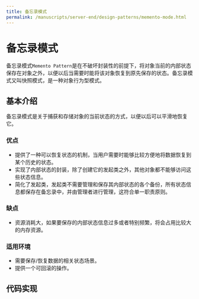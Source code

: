 ```yaml
---
title: 备忘录模式
permalink: /manuscripts/server-end/design-patterns/memento-mode.html
---
```


# 备忘录模式

备忘录模式`Memento Pattern`是在不破坏封装性的前提下，将对象当前的内部状态保存在对象之外，以便以后当需要时能将该对象恢复到原先保存的状态。备忘录模式又叫快照模式，是一种对象行为型模式。

## 基本介绍

备忘录模式是关于捕获和存储对象的当前状态的方式，以便以后可以平滑地恢复它。

### 优点

- 提供了一种可以恢复状态的机制，当用户需要时能够比较方便地将数据恢复到某个历史的状态。
- 实现了内部状态的封装，除了创建它的发起类之外，其他对象都不能够访问这些状态信息。
- 简化了发起类，发起类不需要管理和保存其内部状态的各个备份，所有状态信息都保存在备忘录中，并由管理者进行管理，这符合单一职责原则。

### 缺点

- 资源消耗大，如果要保存的内部状态信息过多或者特别频繁，将会占用比较大的内存资源。

### 适用环境

- 需要保存/恢复数据的相关状态场景。
- 提供一个可回滚的操作。

## 代码实现
